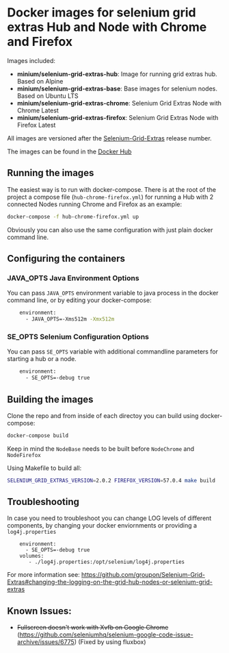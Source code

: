 # Docker images for selenium grid extras Hub and Node with Chrome and Firefox


Images included:

- __minium/selenium-grid-extras-hub__: Image for running grid extras hub. Based on Alpine
- __minium/selenium-grid-extras-base__: Base images for selenium nodes. Based on Ubuntu LTS
- __minium/selenium-grid-extras-chrome__: Selenium Grid Extras Node with Chrome Latest
- __minium/selenium-grid-extras-firefox__: Selenium Grid Extras Node with Firefox Latest

All images are versioned after the [Selenium-Grid-Extras](https://github.com/groupon/Selenium-Grid-Extras) release number.

The images can be found in the [Docker Hub](https://hub.docker.com/u/minium/)


## Running the images

The easiest way is to run with docker-compose. There is at the root of the project a compose file (`hub-chrome-firefox.yml`) for running a Hub with 2 connected Nodes running Chrome and Firefox as an example:

``` bash
docker-compose -f hub-chrome-firefox.yml up 
```

Obviously you can also use the same configuration with just plain docker command line.

## Configuring the containers

### JAVA_OPTS Java Environment Options

You can pass `JAVA_OPTS` environment variable to java process in the docker command line, or by editing your docker-compose:

``` bash
    environment:
      - JAVA_OPTS=-Xms512m -Xmx512m
```

### SE_OPTS Selenium Configuration Options

You can pass `SE_OPTS` variable with additional commandline parameters for starting a hub or a node.

``` bash
    environment:
      - SE_OPTS=-debug true   
```


## Building the images

Clone the repo and from inside of each directoy you can build using docker-compose:

``` bash
docker-compose build
```

Keep in mind the `NodeBase` needs to be built before `NodeChrome` and `NodeFirefox`

Using Makefile to build all:

``` bash
SELENIUM_GRID_EXTRAS_VERSION=2.0.2 FIREFOX_VERSION=57.0.4 make build
```


## Troubleshooting

In case you need to troubleshoot you can change LOG levels of different components, by changing your docker enviornments or providing a `log4j.properties`

```
    environment:
      - SE_OPTS=-debug true   
    volumes:
       - ./log4j.properties:/opt/selenium/log4j.properties
```

For more information see: https://github.com/groupon/Selenium-Grid-Extras#changing-the-logging-on-the-grid-hub-nodes-or-selenium-grid-extras

## Known Issues:

- ~~Fullscreen doesn't work with Xvfb on Google Chrome~~ (https://github.com/seleniumhq/selenium-google-code-issue-archive/issues/6775) (Fixed by using fluxbox)
